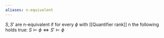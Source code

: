 ```yaml
---
aliases: n-equivalent
---
```

$S,S'$ are n-equivalent if for every $\phi$ with [[Quantifier rank]] n the following holds true: $S \models \phi \iff S' \models \phi$
